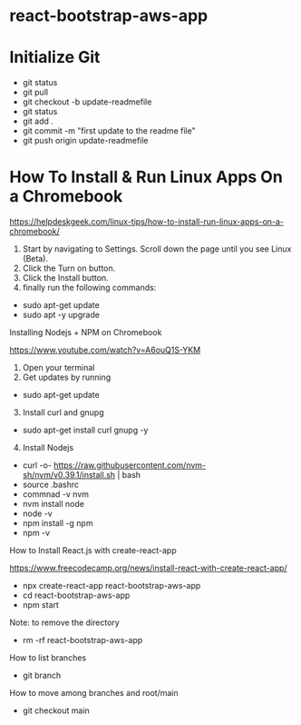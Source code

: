 # react-bootstrap-aws-app

# Initialize Git

- git status
- git pull
- git checkout -b update-readmefile
- git status
- git add .
- git commit -m "first update to the readme file"
- git push origin update-readmefile

# How To Install & Run Linux Apps On a Chromebook
https://helpdeskgeek.com/linux-tips/how-to-install-run-linux-apps-on-a-chromebook/

1. Start by navigating to Settings. Scroll down the page until you see Linux (Beta).
2. Click the Turn on button.  
3. Click the Install button.
4. finally run the following commands: 

- sudo apt-get update
- sudo apt -y upgrade

Installing Nodejs + NPM on Chromebook

https://www.youtube.com/watch?v=A6ouQ1S-YKM

1. Open your terminal
2. Get updates by running
- sudo apt-get update
3. Install curl and gnupg
- sudo apt-get install curl gnupg -y
4. Install Nodejs
- curl -o- https://raw.githubusercontent.com/nvm-sh/nvm/v0.39.1/install.sh | bash
- source .bashrc
- commnad -v nvm
- nvm install node
- node -v
- npm install -g npm
- npm -v

How to Install React.js with create-react-app

https://www.freecodecamp.org/news/install-react-with-create-react-app/

- npx create-react-app react-bootstrap-aws-app
- cd react-bootstrap-aws-app
- npm start

Note: to remove the directory
- rm -rf react-bootstrap-aws-app

How to list branches
- git branch

How to move among branches and root/main
- git checkout main



